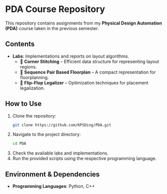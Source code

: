 # PDA Course Repository
This repository contains assignments from my **Physical Design Automation (PDA)** course taken in the previous semester.

## Contents
- **Labs**: Implementations and reports on layout algorithms.
  - 📌 **Corner Stitching** – Efficient data structure for representing layout regions.
  - 📌 **Sequence Pair Based Floorplan** – A compact representation for floorplanning.
  - 📌 **Flip-Flop Legalizer** – Optimization techniques for placement legalization.

## How to Use
1. Clone the repository:
   ```sh
   git clone https://github.com/KPSDing/PDA.git
   ```
2. Navigate to the project directory:
   ```sh
   cd PDA
   ```
3. Check the available labs and implementations.
4. Run the provided scripts using the respective programming language.

## Environment & Dependencies
- **Programming Languages**: Python, C++
